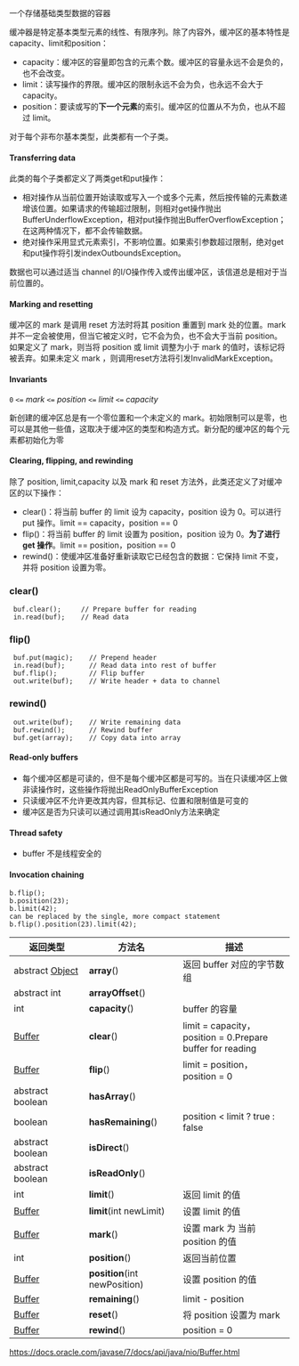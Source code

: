 一个存储基础类型数据的容器

缓冲器是特定基本类型元素的线性、有限序列。除了内容外，缓冲区的基本特性是capacity、limit和position：

- capacity：缓冲区的容量即包含的元素个数。缓冲区的容量永远不会是负的，也不会改变。
- limit：读写操作的界限。缓冲区的限制永远不会为负，也永远不会大于 capacity。
- position：要读或写的**下一个元素**的索引。缓冲区的位置从不为负，也从不超过 limit。

对于每个非布尔基本类型，此类都有一个子类。



#### Transferring data

此类的每个子类都定义了两类get和put操作：

- 相对操作从当前位置开始读取或写入一个或多个元素，然后按传输的元素数递增该位置。如果请求的传输超过限制，则相对get操作抛出BufferUnderflowException，相对put操作抛出BufferOverflowException；在这两种情况下，都不会传输数据。
- 绝对操作采用显式元素索引，不影响位置。如果索引参数超过限制，绝对get和put操作将引发indexOutboundsException。

数据也可以通过适当 channel 的I/O操作传入或传出缓冲区，该信道总是相对于当前位置的。



#### Marking and resetting

缓冲区的 mark 是调用 reset 方法时将其 position 重置到 mark 处的位置。mark 并不一定会被使用，但当它被定义时，它不会为负，也不会大于当前 position。如果定义了 mark，则当将 position 或 limit 调整为小于 mark 的值时，该标记将被丢弃。如果未定义 mark ，则调用reset方法将引发InvalidMarkException。



#### Invariants

`0` `<=` *mark* `<=` *position* `<=` *limit* `<=` *capacity* 

新创建的缓冲区总是有一个零位置和一个未定义的 mark。初始限制可以是零，也可以是其他一些值，这取决于缓冲区的类型和构造方式。新分配的缓冲区的每个元素都初始化为零



#### Clearing, flipping, and rewinding

 除了 position, limit,capacity 以及 mark 和 reset 方法外，此类还定义了对缓冲区的以下操作：

- clear()：将当前 buffer 的 limit 设为 capacity，position 设为 0。可以进行 put 操作。limit == capacity，position == 0
- flip()：将当前 buffer 的 limit 设置为 position，position 设为 0。**为了进行 get 操作**。limit == position，position == 0
- rewind()：使缓冲区准备好重新读取它已经包含的数据：它保持 limit 不变，并将 position 设置为零。





### clear()

```
 buf.clear();     // Prepare buffer for reading
 in.read(buf);    // Read data
```

### flip()

```
 buf.put(magic);    // Prepend header
 in.read(buf);      // Read data into rest of buffer
 buf.flip();        // Flip buffer
 out.write(buf);    // Write header + data to channel
```

### rewind()

```
 out.write(buf);    // Write remaining data
 buf.rewind();      // Rewind buffer
 buf.get(array);    // Copy data into array
```

#### Read-only buffers

- 每个缓冲区都是可读的，但不是每个缓冲区都是可写的。当在只读缓冲区上做非读操作时，这些操作将抛出ReadOnlyBufferException
- 只读缓冲区不允许更改其内容，但其标记、位置和限制值是可变的
- 缓冲区是否为只读可以通过调用其isReadOnly方法来确定



#### Thread safety

- buffer 不是线程安全的



#### Invocation chaining

 ```text
 b.flip();
 b.position(23);
 b.limit(42);
can be replaced by the single, more compact statement
 b.flip().position(23).limit(42);
 ```



| 返回类型                                                     | 方法名                        | 描述                                                      |
| ------------------------------------------------------------ | ----------------------------- | --------------------------------------------------------- |
| abstract [Object](https://docs.oracle.com/javase/7/docs/api/java/lang/Object.html) | **array**()                   | 返回 buffer 对应的字节数组                                |
| abstract int                                                 | **arrayOffset**()             |                                                           |
| int                                                          | **capacity**()                | buffer 的容量                                             |
| [Buffer](https://docs.oracle.com/javase/7/docs/api/java/nio/Buffer.html) | **clear**()                   | limit = capacity，position = 0.Prepare buffer for reading |
| [Buffer](https://docs.oracle.com/javase/7/docs/api/java/nio/Buffer.html) | **flip**()                    | limit = position，position = 0                            |
| abstract boolean                                             | **hasArray**()                |                                                           |
| boolean                                                      | **hasRemaining**()            | position < limit ? true : false                           |
| abstract boolean                                             | **isDirect**()                |                                                           |
| abstract boolean                                             | **isReadOnly**()              |                                                           |
| int                                                          | **limit**()                   | 返回 limit 的值                                           |
| [Buffer](https://docs.oracle.com/javase/7/docs/api/java/nio/Buffer.html) | **limit**(int newLimit)       | 设置 limit 的值                                           |
| [Buffer](https://docs.oracle.com/javase/7/docs/api/java/nio/Buffer.html) | **mark**()                    | 设置 mark 为 当前 position 的值                           |
| int                                                          | **position**()                | 返回当前位置                                              |
| [Buffer](https://docs.oracle.com/javase/7/docs/api/java/nio/Buffer.html) | **position**(int newPosition) | 设置 position 的值                                        |
| [Buffer](https://docs.oracle.com/javase/7/docs/api/java/nio/Buffer.html) | **remaining**()               | limit - position                                          |
| [Buffer](https://docs.oracle.com/javase/7/docs/api/java/nio/Buffer.html) | **reset**()                   | 将 position 设置为 mark                                   |
| [Buffer](https://docs.oracle.com/javase/7/docs/api/java/nio/Buffer.html) | **rewind**()                  | position = 0                                              |











<https://docs.oracle.com/javase/7/docs/api/java/nio/Buffer.html>